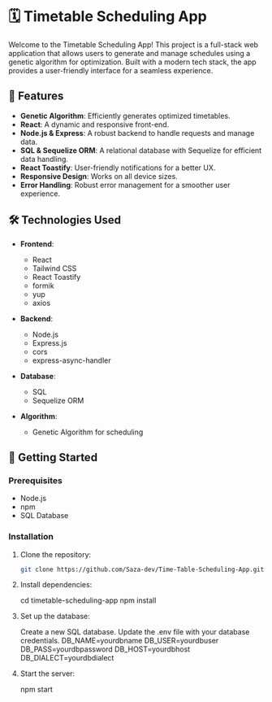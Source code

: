 # 🗓️ Timetable Scheduling App

Welcome to the Timetable Scheduling App! This project is a full-stack web application that allows users to generate and manage schedules using a genetic algorithm for optimization. Built with a modern tech stack, the app provides a user-friendly interface for a seamless experience.

## 🌟 Features

- **Genetic Algorithm**: Efficiently generates optimized timetables.
- **React**: A dynamic and responsive front-end.
- **Node.js & Express**: A robust backend to handle requests and manage data.
- **SQL & Sequelize ORM**: A relational database with Sequelize for efficient data handling.
- **React Toastify**: User-friendly notifications for a better UX.
- **Responsive Design**: Works on all device sizes.
- **Error Handling**: Robust error management for a smoother user experience.

## 🛠️ Technologies Used

- **Frontend**:
  - React
  - Tailwind CSS
  - React Toastify
  - formik
  - yup
  - axios 

- **Backend**:
  - Node.js
  - Express.js
  - cors 
  - express-async-handler
  
- **Database**:
  - SQL
  - Sequelize ORM
- **Algorithm**:
  - Genetic Algorithm for scheduling

## 🚀 Getting Started

### Prerequisites

- Node.js
- npm
- SQL Database

### Installation

1. Clone the repository:

   ```bash
   git clone https://github.com/Saza-dev/Time-Table-Scheduling-App.git

   ```

2. Install dependencies:

   cd timetable-scheduling-app
   npm install

3. Set up the database:

   Create a new SQL database.
   Update the .env file with your database credentials.
   DB_NAME=yourdbname
   DB_USER=yourdbuser
   DB_PASS=yourdbpassword
   DB_HOST=yourdbhost
   DB_DIALECT=yourdbdialect

4. Start the server:

   npm start
